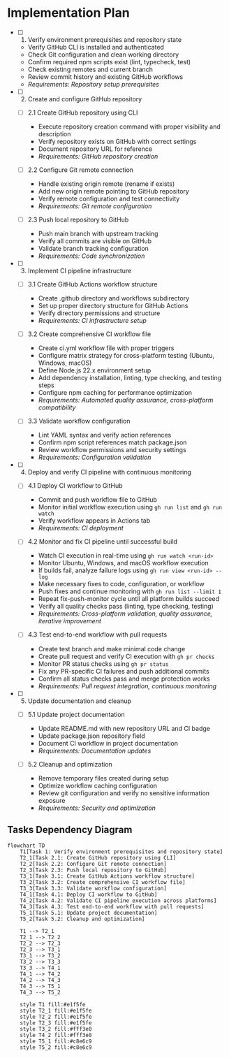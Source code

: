 # Implementation Plan

- [ ] 1. Verify environment prerequisites and repository state
  - Verify GitHub CLI is installed and authenticated
  - Check Git configuration and clean working directory
  - Confirm required npm scripts exist (lint, typecheck, test)
  - Check existing remotes and current branch
  - Review commit history and existing GitHub workflows
  - _Requirements: Repository setup prerequisites_

- [ ] 2. Create and configure GitHub repository
  - [ ] 2.1 Create GitHub repository using CLI
    - Execute repository creation command with proper visibility and description
    - Verify repository exists on GitHub with correct settings
    - Document repository URL for reference
    - _Requirements: GitHub repository creation_

  - [ ] 2.2 Configure Git remote connection
    - Handle existing origin remote (rename if exists)
    - Add new origin remote pointing to GitHub repository
    - Verify remote configuration and test connectivity
    - _Requirements: Git remote configuration_

  - [ ] 2.3 Push local repository to GitHub
    - Push main branch with upstream tracking
    - Verify all commits are visible on GitHub
    - Validate branch tracking configuration
    - _Requirements: Code synchronization_

- [ ] 3. Implement CI pipeline infrastructure
  - [ ] 3.1 Create GitHub Actions workflow structure
    - Create .github directory and workflows subdirectory
    - Set up proper directory structure for GitHub Actions
    - Verify directory permissions and structure
    - _Requirements: CI infrastructure setup_

  - [ ] 3.2 Create comprehensive CI workflow file
    - Create ci.yml workflow file with proper triggers
    - Configure matrix strategy for cross-platform testing (Ubuntu, Windows, macOS)
    - Define Node.js 22.x environment setup
    - Add dependency installation, linting, type checking, and testing steps
    - Configure npm caching for performance optimization
    - _Requirements: Automated quality assurance, cross-platform compatibility_

  - [ ] 3.3 Validate workflow configuration
    - Lint YAML syntax and verify action references
    - Confirm npm script references match package.json
    - Review workflow permissions and security settings
    - _Requirements: Configuration validation_

- [ ] 4. Deploy and verify CI pipeline with continuous monitoring
  - [ ] 4.1 Deploy CI workflow to GitHub
    - Commit and push workflow file to GitHub
    - Monitor initial workflow execution using `gh run list` and `gh run watch`
    - Verify workflow appears in Actions tab
    - _Requirements: CI deployment_

  - [ ] 4.2 Monitor and fix CI pipeline until successful build
    - Watch CI execution in real-time using `gh run watch <run-id>`
    - Monitor Ubuntu, Windows, and macOS workflow execution
    - If builds fail, analyze failure logs using `gh run view <run-id> --log`
    - Make necessary fixes to code, configuration, or workflow
    - Push fixes and continue monitoring with `gh run list --limit 1`
    - Repeat fix-push-monitor cycle until all platform builds succeed
    - Verify all quality checks pass (linting, type checking, testing)
    - _Requirements: Cross-platform validation, quality assurance, iterative improvement_

  - [ ] 4.3 Test end-to-end workflow with pull requests
    - Create test branch and make minimal code change
    - Create pull request and verify CI execution with `gh pr checks`
    - Monitor PR status checks using `gh pr status`
    - Fix any PR-specific CI failures and push additional commits
    - Confirm all status checks pass and merge protection works
    - _Requirements: Pull request integration, continuous monitoring_

- [ ] 5. Update documentation and cleanup
  - [ ] 5.1 Update project documentation
    - Update README.md with new repository URL and CI badge
    - Update package.json repository field
    - Document CI workflow in project documentation
    - _Requirements: Documentation updates_

  - [ ] 5.2 Cleanup and optimization
    - Remove temporary files created during setup
    - Optimize workflow caching configuration
    - Review git configuration and verify no sensitive information exposure
    - _Requirements: Security and optimization_

## Tasks Dependency Diagram

```mermaid
flowchart TD
    T1[Task 1: Verify environment prerequisites and repository state]
    T2_1[Task 2.1: Create GitHub repository using CLI]
    T2_2[Task 2.2: Configure Git remote connection]
    T2_3[Task 2.3: Push local repository to GitHub]
    T3_1[Task 3.1: Create GitHub Actions workflow structure]
    T3_2[Task 3.2: Create comprehensive CI workflow file]
    T3_3[Task 3.3: Validate workflow configuration]
    T4_1[Task 4.1: Deploy CI workflow to GitHub]
    T4_2[Task 4.2: Validate CI pipeline execution across platforms]
    T4_3[Task 4.3: Test end-to-end workflow with pull requests]
    T5_1[Task 5.1: Update project documentation]
    T5_2[Task 5.2: Cleanup and optimization]
    
    T1 --> T2_1
    T2_1 --> T2_2
    T2_2 --> T2_3
    T2_3 --> T3_1
    T3_1 --> T3_2
    T3_2 --> T3_3
    T3_3 --> T4_1
    T4_1 --> T4_2
    T4_2 --> T4_3
    T4_3 --> T5_1
    T4_3 --> T5_2
    
    style T1 fill:#e1f5fe
    style T2_1 fill:#e1f5fe
    style T2_2 fill:#e1f5fe
    style T2_3 fill:#e1f5fe
    style T3_2 fill:#fff3e0
    style T4_2 fill:#fff3e0
    style T5_1 fill:#c8e6c9
    style T5_2 fill:#c8e6c9
```